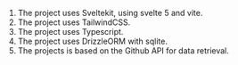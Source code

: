 1. The project uses Sveltekit, using svelte 5 and vite.
2. The project uses TailwindCSS.
3. The project uses Typescript.
4. The project uses DrizzleORM with sqlite.
5. The projects is based on the Github API for data retrieval.